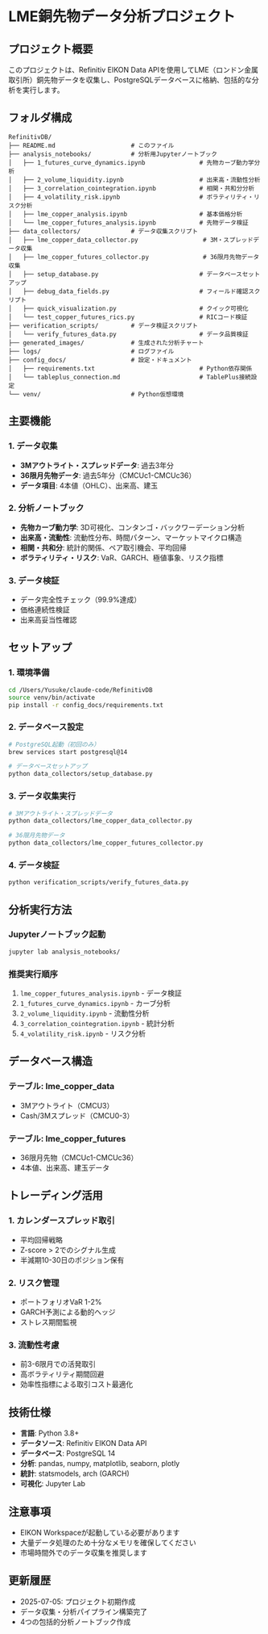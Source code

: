 # LME銅先物データ分析プロジェクト

## プロジェクト概要
このプロジェクトは、Refinitiv EIKON Data APIを使用してLME（ロンドン金属取引所）銅先物データを収集し、PostgreSQLデータベースに格納、包括的な分析を実行します。

## フォルダ構成

```
RefinitivDB/
├── README.md                     # このファイル
├── analysis_notebooks/           # 分析用Jupyterノートブック
│   ├── 1_futures_curve_dynamics.ipynb               # 先物カーブ動力学分析
│   ├── 2_volume_liquidity.ipynb                     # 出来高・流動性分析
│   ├── 3_correlation_cointegration.ipynb            # 相関・共和分分析
│   ├── 4_volatility_risk.ipynb                      # ボラティリティ・リスク分析
│   ├── lme_copper_analysis.ipynb                    # 基本価格分析
│   └── lme_copper_futures_analysis.ipynb            # 先物データ検証
├── data_collectors/              # データ収集スクリプト
│   ├── lme_copper_data_collector.py                  # 3M・スプレッドデータ収集
│   ├── lme_copper_futures_collector.py               # 36限月先物データ収集
│   ├── setup_database.py                            # データベースセットアップ
│   ├── debug_data_fields.py                         # フィールド確認スクリプト
│   ├── quick_visualization.py                       # クイック可視化
│   └── test_copper_futures_rics.py                  # RICコード検証
├── verification_scripts/         # データ検証スクリプト
│   └── verify_futures_data.py                       # データ品質検証
├── generated_images/             # 生成された分析チャート
├── logs/                         # ログファイル
├── config_docs/                  # 設定・ドキュメント
│   ├── requirements.txt                             # Python依存関係
│   └── tableplus_connection.md                      # TablePlus接続設定
└── venv/                         # Python仮想環境
```

## 主要機能

### 1. データ収集
- **3Mアウトライト・スプレッドデータ**: 過去3年分
- **36限月先物データ**: 過去5年分（CMCUc1-CMCUc36）
- **データ項目**: 4本値（OHLC）、出来高、建玉

### 2. 分析ノートブック
- **先物カーブ動力学**: 3D可視化、コンタンゴ・バックワーデーション分析
- **出来高・流動性**: 流動性分布、時間パターン、マーケットマイクロ構造
- **相関・共和分**: 統計的関係、ペア取引機会、平均回帰
- **ボラティリティ・リスク**: VaR、GARCH、極値事象、リスク指標

### 3. データ検証
- データ完全性チェック（99.9%達成）
- 価格連続性検証
- 出来高妥当性確認

## セットアップ

### 1. 環境準備
```bash
cd /Users/Yusuke/claude-code/RefinitivDB
source venv/bin/activate
pip install -r config_docs/requirements.txt
```

### 2. データベース設定
```bash
# PostgreSQL起動（初回のみ）
brew services start postgresql@14

# データベースセットアップ
python data_collectors/setup_database.py
```

### 3. データ収集実行
```bash
# 3Mアウトライト・スプレッドデータ
python data_collectors/lme_copper_data_collector.py

# 36限月先物データ
python data_collectors/lme_copper_futures_collector.py
```

### 4. データ検証
```bash
python verification_scripts/verify_futures_data.py
```

## 分析実行方法

### Jupyterノートブック起動
```bash
jupyter lab analysis_notebooks/
```

### 推奨実行順序
1. `lme_copper_futures_analysis.ipynb` - データ検証
2. `1_futures_curve_dynamics.ipynb` - カーブ分析
3. `2_volume_liquidity.ipynb` - 流動性分析
4. `3_correlation_cointegration.ipynb` - 統計分析
5. `4_volatility_risk.ipynb` - リスク分析

## データベース構造

### テーブル: lme_copper_data
- 3Mアウトライト（CMCU3）
- Cash/3Mスプレッド（CMCU0-3）

### テーブル: lme_copper_futures
- 36限月先物（CMCUc1-CMCUc36）
- 4本値、出来高、建玉データ

## トレーディング活用

### 1. カレンダースプレッド取引
- 平均回帰戦略
- Z-score > 2でのシグナル生成
- 半減期10-30日のポジション保有

### 2. リスク管理
- ポートフォリオVaR 1-2%
- GARCH予測による動的ヘッジ
- ストレス期間監視

### 3. 流動性考慮
- 前3-6限月での活発取引
- 高ボラティリティ期間回避
- 効率性指標による取引コスト最適化

## 技術仕様

- **言語**: Python 3.8+
- **データソース**: Refinitiv EIKON Data API
- **データベース**: PostgreSQL 14
- **分析**: pandas, numpy, matplotlib, seaborn, plotly
- **統計**: statsmodels, arch (GARCH)
- **可視化**: Jupyter Lab

## 注意事項

- EIKON Workspaceが起動している必要があります
- 大量データ処理のため十分なメモリを確保してください
- 市場時間外でのデータ収集を推奨します

## 更新履歴

- 2025-07-05: プロジェクト初期作成
- データ収集・分析パイプライン構築完了
- 4つの包括的分析ノートブック作成